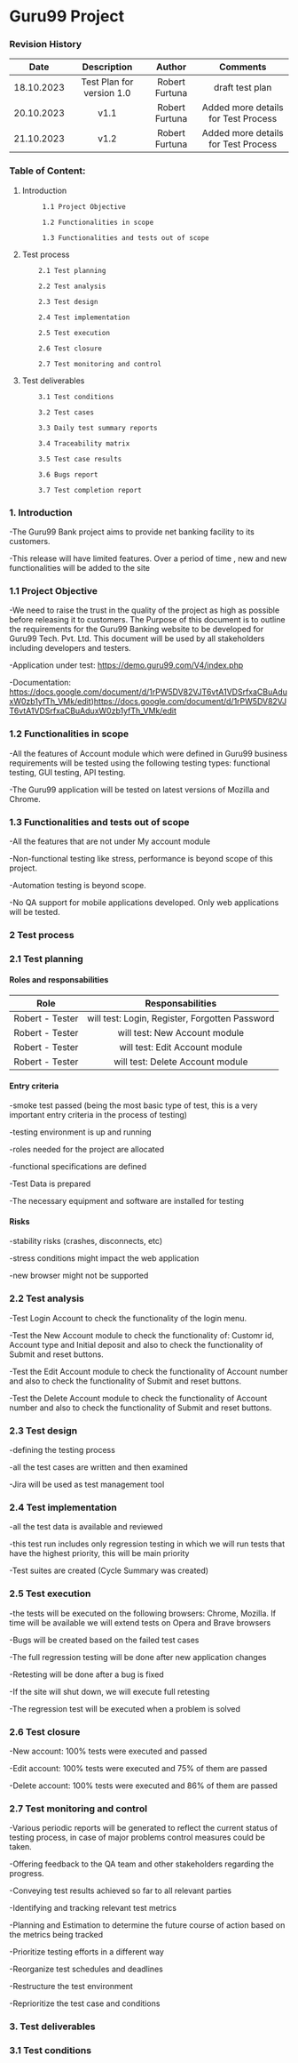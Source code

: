 # Guru99 Project
### Revision History

| Date | Description   | Author   | Comments |
| :-----: | :---: | :---: | :---: |
| 18.10.2023 | Test Plan for version 1.0   | Robert Furtuna   | draft test plan |
| 20.10.2023 | v1.1  | Robert Furtuna  | Added more details for Test Process |
| 21.10.2023 | v1.2  | Robert Furtuna  | Added more details for Test Process |

### Table of Content:
1. Introduction
    
            1.1 Project Objective 
            
            1.2 Functionalities in scope

            1.3 Functionalities and tests out of scope 
            
 2. Test process
            
            2.1 Test planning

            2.2 Test analysis

            2.3 Test design

            2.4 Test implementation
    
            2.5 Test execution

            2.6 Test closure

            2.7 Test monitoring and control

 3. Test deliverables

            3.1 Test conditions

            3.2 Test cases

            3.3 Daily test summary reports
    
            3.4 Traceability matrix

            3.5 Test case results

            3.6 Bugs report
    
            3.7 Test completion report

### 1. Introduction
-The Guru99 Bank project aims to provide net banking facility to its customers.

-This release will have limited features. Over a period of time , new and new functionalities will be added to the site

### 1.1 Project Objective
-We need to raise the trust in the quality of the project as high as possible before releasing it to customers. The Purpose of this document is to outline the requirements for the Guru99 Banking website to be developed for Guru99 Tech. Pvt. Ltd. This document will be used by all stakeholders including developers and testers.

-Application under test: https://demo.guru99.com/V4/index.php

-Documentation: https://docs.google.com/document/d/1rPW5DV82VJT6vtA1VDSrfxaCBuAduxW0zb1yfTh_VMk/edit)https://docs.google.com/document/d/1rPW5DV82VJT6vtA1VDSrfxaCBuAduxW0zb1yfTh_VMk/edit

### 1.2 Functionalities in scope
-All the features of Account module which were defined in Guru99 business requirements will be tested using the following testing types: functional testing, GUI testing, API testing.
  
-The Guru99 application will be tested on latest versions of Mozilla and Chrome.


### 1.3 Functionalities and tests out of scope
-All the features that are not under My account module 
  
-Non-functional testing like stress, performance is beyond scope of this project.

-Automation testing is beyond scope.

-No QA support for mobile applications developed. Only web applications will be tested.

### 2 Test process
### 2.1 Test planning
#### Roles and responsabilities
| Role | Responsabilities  | 
| :-----: | :---: |
| Robert - Tester | will test: Login, Register, Forgotten Password  | 
|  Robert - Tester | will test: New Account module  |
| Robert - Tester  | will test: Edit Account module  | 
| Robert - Tester  | will test: Delete Account module  | 

#### Entry criteria
-smoke test passed (being the most basic type of test, this is a very important entry criteria in the process of testing)

-testing environment is up and running

-roles needed for the project are allocated 

-functional specifications are defined 

-Test Data is prepared

-The necessary equipment and software are installed for testing

#### Risks
-stability risks (crashes, disconnects, etc)

-stress conditions might impact the web application

-new browser might not be supported

### 2.2 Test analysis
-Test Login Account to check the functionality of the login menu.

-Test the New Account module to check the functionality of: Customr id, Account type and Initial deposit and also to check the functionality of Submit and reset buttons. 

-Test the Edit Account module to check the functionality of Account number and also to check the functionality of Submit and reset buttons.

-Test the Delete Account module to check the functionality of Account number and also to check the functionality of Submit and reset buttons.

### 2.3 Test design
-defining the testing process

-all the test cases are written and then examined 

-Jira will be used as test management tool

### 2.4 Test implementation
-all the test data is available and reviewed

-this test run includes only regression testing in which we will run tests that have the highest priority, this will be main priority

-Test suites are created (Cycle Summary was created)


### 2.5 Test execution
-the tests will be executed on the following browsers: Chrome, Mozilla. If time will be available we will extend tests on Opera and Brave browsers

-Bugs will be created based on the failed test cases 

-The full regression testing will be done after new application changes 

-Retesting will be done after a bug is fixed 

-If the site will shut down, we will execute full retesting

-The regression test will be executed when a problem is solved

### 2.6 Test closure
-New account: 100% tests were executed and passed

-Edit account: 100% tests were executed and 75% of them are passed 

-Delete account: 100% tests were executed and 86% of them are passed 

### 2.7 Test monitoring and control
-Various periodic reports will be generated to reflect the current status of testing process, in case of major problems control measures could be taken. 

-Offering feedback to the QA team and other stakeholders regarding the progress.

-Conveying test results achieved so far to all relevant parties

-Identifying and tracking relevant test metrics

-Planning and Estimation to determine the future course of action based on the metrics being tracked

-Prioritize testing efforts in a different way

-Reorganize test schedules and deadlines

-Restructure the test environment

-Reprioritize the test case and conditions

### 3. Test deliverables
### 3.1 Test conditions

